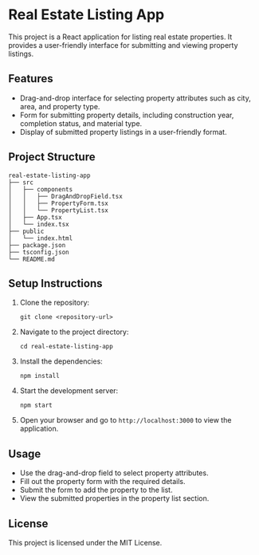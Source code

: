 # Real Estate Listing App

This project is a React application for listing real estate properties. It provides a user-friendly interface for submitting and viewing property listings.

## Features

- Drag-and-drop interface for selecting property attributes such as city, area, and property type.
- Form for submitting property details, including construction year, completion status, and material type.
- Display of submitted property listings in a user-friendly format.

## Project Structure

```
real-estate-listing-app
├── src
│   ├── components
│   │   ├── DragAndDropField.tsx 
│   │   ├── PropertyForm.tsx
│   │   └── PropertyList.tsx
│   ├── App.tsx
│   └── index.tsx
├── public
│   └── index.html
├── package.json
├── tsconfig.json
└── README.md
```

## Setup Instructions

1. Clone the repository:
   ```
   git clone <repository-url>
   ```

2. Navigate to the project directory:
   ```
   cd real-estate-listing-app
   ```

3. Install the dependencies:
   ```
   npm install
   ```

4. Start the development server:
   ```
   npm start
   ```

5. Open your browser and go to `http://localhost:3000` to view the application.

## Usage

- Use the drag-and-drop field to select property attributes.
- Fill out the property form with the required details.
- Submit the form to add the property to the list.
- View the submitted properties in the property list section.

## License

This project is licensed under the MIT License.